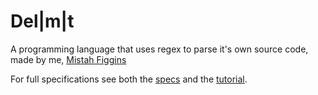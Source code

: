 # Del|m|t
A programming language that uses regex to parse it's own source code, made by me, [Mistah Figgins](http://codegolf.stackexchange.com/users/62574/mistah-figgins)

For full specifications see both the [specs](https://github.com/MistahFiggins/Delimit/wiki)  and the [tutorial](https://github.com/MistahFiggins/Delimit/wiki/Tutorial).
